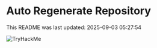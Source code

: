 # Auto Regenerate Repository

This README was last updated: 2025-09-03 05:27:54

 ![TryHackMe](https://tryhackme.com/badge/533634)